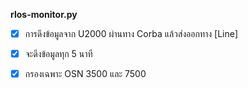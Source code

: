 **rlos-monitor.py**
- [x] การดึงข้อมูลจาก U2000 ผ่านทาง Corba แล้วส่งออกทาง [Line]
- [x] จะดึงข้อมูลทุก 5 นาที
- [x] กรองเฉพาะ OSN 3500 และ 7500 

